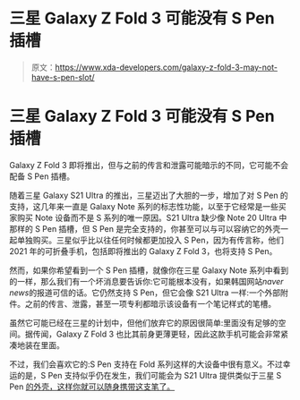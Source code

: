 # 三星 Galaxy Z Fold 3 可能没有 S Pen 插槽

> 原文：<https://www.xda-developers.com/galaxy-z-fold-3-may-not-have-s-pen-slot/>

# 三星 Galaxy Z Fold 3 可能没有 S Pen 插槽

Galaxy Z Fold 3 即将推出，但与之前的传言和泄露可能暗示的不同，它可能不会配备 S Pen 插槽。

随着三星 Galaxy S21 Ultra 的推出，三星迈出了大胆的一步，增加了对 S Pen 的支持，这几年来一直是 Galaxy Note 系列的标志性功能，以至于它经常是一些买家购买 Note 设备而不是 S 系列的唯一原因。S21 Ultra 缺少像 Note 20 Ultra 中那样的 S Pen 插槽，但 S Pen 是完全支持的，你甚至可以与可以容纳它的外壳一起单独购买。三星似乎比以往任何时候都更加投入 S Pen，因为有传言称，他们 2021 年的可折叠手机，包括即将推出的 Galaxy Z Fold 3，也将支持 S Pen。

然而，如果你希望看到一个 S Pen 插槽，就像你在三星 Galaxy Note 系列中看到的一样，那么我们有一个坏消息要告诉你:它可能根本没有，如果韩国网站*naver news*的报道可信的话。它仍然支持 S Pen，但它会像 S21 Ultra 一样:一个外部附件。之前的传言、泄露，甚至一项专利都暗示该设备有一个笔记样式的笔槽。

虽然它可能已经在三星的计划中，但他们放弃它的原因很简单:里面没有足够的空间。据传闻，Galaxy Z Fold 3 也比其前身更薄更轻，因此这款手机可能会非常紧凑地装在里面。

不过，我们会喜欢它的:S Pen 支持在 Fold 系列这样的大设备中很有意义。不过幸运的是，S Pen 支持似乎仍在发生，我们可能会为 S21 Ultra 提供类似于三星 S Pen [的外壳，这样你就可以随身携带这支笔了。](https://www.xda-developers.com/best-galaxy-s21-ultra-cases/)